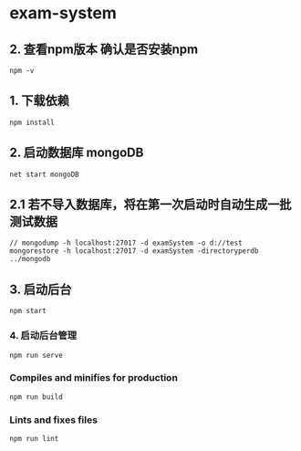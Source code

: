 # exam-system

## 2. 查看npm版本 确认是否安装npm
```
npm -v
```

## 1. 下载依赖
```
npm install
```

## 2. 启动数据库 mongoDB
```
net start mongoDB 
```

## 2.1 若不导入数据库，将在第一次启动时自动生成一批测试数据
```
// mongodump -h localhost:27017 -d examSystem -o d://test
mongorestore -h localhost:27017 -d examSystem -directoryperdb ../mongodb
```

## 3. 启动后台
```
npm start
```

### 4. 启动后台管理
```
npm run serve
```

### Compiles and minifies for production
```
npm run build
```

### Lints and fixes files
```
npm run lint
```
